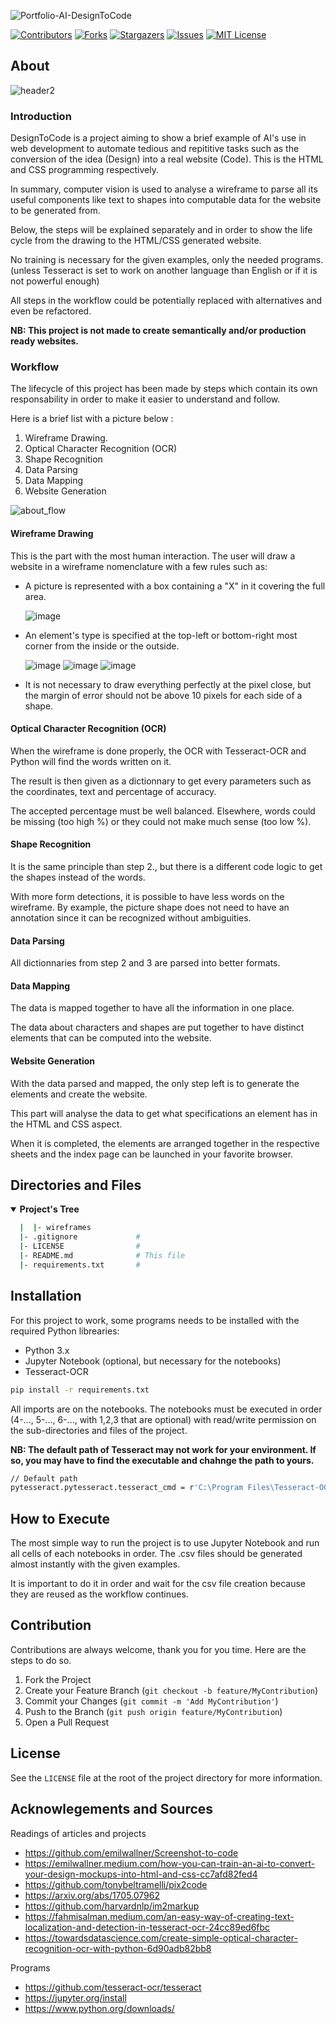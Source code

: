 <!-- Repo's Banner -->
![Portfolio-AI-DesignToCode](https://user-images.githubusercontent.com/42849270/123730421-520f5d80-d864-11eb-8bd8-db0886fcfd0f.png)



<!-- Shield Badges -->
[![Contributors][contributors-shield]][contributors-url]
[![Forks][forks-shield]][forks-url]
[![Stargazers][stars-shield]][stars-url]
[![Issues][issues-shield]][issues-url]
[![MIT License][license-shield]][license-url]



<!-- Description of the Project -->
## About
![header2](https://user-images.githubusercontent.com/42849270/123861178-e0332480-d8f4-11eb-851e-915fe8db6f6a.png)

### Introduction
DesignToCode is a project aiming to show a brief example of AI's use in web development to automate tedious and repititive tasks such as the conversion of the idea (Design) into  a real website (Code). This is the HTML and CSS programming respectively.

In summary, computer vision is used to analyse a wireframe to parse all its useful components like text to shapes into computable data for the website to be generated from.

Below, the steps will be explained separately and in order to show the life cycle from the drawing to the HTML/CSS generated website.

No training is necessary for the given examples, only the needed programs. (unless Tesseract is set to work on another language than English or if it is not powerful enough)

All steps in the workflow could be potentially replaced with alternatives and even be refactored.

**NB: This project is not made to create semantically and/or production ready websites.**


### Workflow
The lifecycle of this project has been made by steps which contain its own responsability in order to make it easier to understand and follow.

Here is a brief list with a picture below :
1. Wireframe Drawing.
2. Optical Character Recognition (OCR)
3. Shape Recognition
4. Data Parsing
5. Data Mapping
6. Website Generation

![about_flow](https://user-images.githubusercontent.com/42849270/123883032-0fa65900-d916-11eb-81b8-b222dd556f52.png)

#### Wireframe Drawing
This is the part with the most human interaction. The user will draw a website in a wireframe nomenclature with a few rules such as:
- A picture is represented with a box containing a "X" in it covering the full area.

  ![image](https://user-images.githubusercontent.com/42849270/123886397-577cae80-d91d-11eb-9beb-ea5a6c12178d.png)
  
- An element's type is specified at the top-left or bottom-right most corner from the inside or the outside.

  ![image](https://user-images.githubusercontent.com/42849270/123886109-bbeb3e00-d91c-11eb-8ddc-e863b8f2b324.png)
  ![image](https://user-images.githubusercontent.com/42849270/123886116-bf7ec500-d91c-11eb-839f-eecd1638c05c.png)
  ![image](https://user-images.githubusercontent.com/42849270/123886122-c3aae280-d91c-11eb-8bd1-048acfac48d0.png)
  
- It is not necessary to draw everything perfectly at the pixel close, but the margin of error should not be above 10 pixels for each side of a shape.


#### Optical Character Recognition (OCR)
When the wireframe is done properly, the OCR with Tesseract-OCR and Python will find the words written on it.

The result is then given as a dictionnary to get every parameters such as the coordinates, text and percentage of accuracy.

The accepted percentage must be well balanced. Elsewhere, words could be missing (too high %) or they could not make much sense (too low %).


#### Shape Recognition
It is the same principle than step 2., but there is a different code logic to get the shapes instead of the words.

With more form detections, it is possible to have less words on the wireframe. By example, the picture shape does not need to have an annotation since it can be recognized without ambiguities.


#### Data Parsing
All dictionnaries from step 2 and 3 are parsed into better formats.


#### Data Mapping
The data is mapped together to have all the information in one place.

The data about characters and shapes are put together to have distinct elements that can be computed into the website.


#### Website Generation
With the data parsed and mapped, the only step left is to generate the elements and create the website.

This part will analyse the data to get what specifications an element has in the HTML and CSS aspect.

When it is completed, the elements are arranged together in the respective sheets and the index page can be launched in your favorite browser.



<!-- Repo's Content Tree -->
## Directories and Files
<details open>
  <summary><b>Project's Tree</b></summary>
    
  ``` bash
    |  |- wireframes
    |- .gitignore             #
    |- LICENSE                #
    |- README.md              # This file
    |- requirements.txt       #
  ```
</details>


<!-- Getting Started -->
## Installation
For this project to work, some programs needs to be installed with the required Python librearies:
- Python 3.x
- Jupyter Notebook (optional, but necessary for the notebooks)
- Tesseract-OCR

``` bash
pip install -r requirements.txt
```

All imports are on the notebooks. The notebooks must be executed in order (4-..., 5-..., 6-..., with 1,2,3 that are optional) with read/write permission on the sub-directories and files of the project.

**NB: The default path of Tesseract may not work for your environment. If so, you may have to find the executable and chahnge the path to yours.**

``` bash
// Default path
pytesseract.pytesseract.tesseract_cmd = r'C:\Program Files\Tesseract-OCR\tesseract.exe'
```



## How to Execute
The most simple way to run the project is to use Jupyter Notebook and run all cells of each notebooks in order. The .csv files should be generated almost instantly with the given examples.

It is important to do it in order and wait for the csv file creation because they are reused as the workflow continues.



<!-- Contribution -->
## Contribution

Contributions are always welcome, thank you for you time. Here are the steps to do so.

1. Fork the Project
2. Create your Feature Branch (`git checkout -b feature/MyContribution`)
3. Commit your Changes (`git commit -m 'Add MyContribution'`)
4. Push to the Branch (`git push origin feature/MyContribution`)
5. Open a Pull Request



<!-- License -->
## License

See the `LICENSE` file at the root of the project directory for more information.



<!-- Acknowlegements and Sources -->
## Acknowlegements and Sources
Readings of articles and projects
- https://github.com/emilwallner/Screenshot-to-code
- https://emilwallner.medium.com/how-you-can-train-an-ai-to-convert-your-design-mockups-into-html-and-css-cc7afd82fed4
- https://github.com/tonybeltramelli/pix2code
- https://arxiv.org/abs/1705.07962
- https://github.com/harvardnlp/im2markup
- https://fahmisalman.medium.com/an-easy-way-of-creating-text-localization-and-detection-in-tesseract-ocr-24cc89ed6fbc
- https://towardsdatascience.com/create-simple-optical-character-recognition-ocr-with-python-6d90adb82bb8

Programs
- https://github.com/tesseract-ocr/tesseract
- https://jupyter.org/install
- https://www.python.org/downloads/



<!-- md links & imgs -->
<!-- https://www.markdownguide.org/basic-syntax/#reference-style-links -->
[contributors-shield]: https://img.shields.io/github/contributors/steve-levesque/Portfolio-AI-DesignToCode.svg?style=for-the-badge
[contributors-url]: https://github.com/steve-levesque/Portfolio-AI-DesignToCode/graphs/contributors
[forks-shield]: https://img.shields.io/github/forks/steve-levesque/Portfolio-AI-DesignToCode.svg?style=for-the-badge
[forks-url]: https://github.com/steve-levesque/Portfolio-AI-DesignToCode/network/members
[stars-shield]: https://img.shields.io/github/stars/steve-levesque/Portfolio-AI-DesignToCode.svg?style=for-the-badge
[stars-url]: https://github.com/steve-levesque/Portfolio-AI-DesignToCode/stargazers
[issues-shield]: https://img.shields.io/github/issues/steve-levesque/Portfolio-AI-DesignToCode.svg?style=for-the-badge
[issues-url]: https://github.com/steve-levesque/Portfolio-AI-DesignToCode/issues
[license-shield]: https://img.shields.io/github/license/steve-levesque/Portfolio-AI-DesignToCode.svg?style=for-the-badge
[license-url]: https://github.com/steve-levesque/Portfolio-AI-DesignToCode/blob/main/LICENSE
